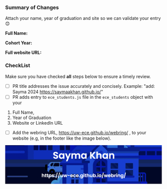 <!---
Provide a general summary of your changes in the Title above
Include one of these prefixes:
  fix – Fixes an unexpected problem or unintended behavior
  feat – Adds a new feature
  add - Adds a new ECE student
Example: add : <name> <year> <site>
-->

### Summary of Changes

<!-- Include a summary of changes -->
Attach your name, year of graduation and site so we can validate your entry 😊

**Full Name:**

**Cohort Year:** 

**Full website URL:** 

### CheckList
Make sure you have checked **all** steps below to ensure a timely review.
- [ ] PR title addresses the issue accurately and concisely. Example: "add: Sayma 2024 https://saymaakhan.github.io/"
- [ ] PR adds entry to `ece_students.js` file in the `ece_students` object with your 
1. Full Name, 
2. Year of Graduation 
3. Website or LinkedIn URL
- [ ] Add the webring URL, https://uw-ece.github.io/webring/ , to your website (e.g, in the footer like the image below). 

<img src="../img/footer.png" alt="banner" width=fit-content/>
